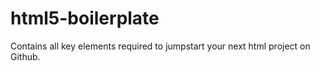 # html5-boilerplate
Contains all key elements required to jumpstart your next html project on Github.
